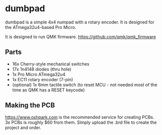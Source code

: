 # dumbpad
dumbpad is a simple 4x4 numpad with a rotary encoder. It is designed for the ATmega32u4-based Pro Micro.

It is designed to run QMK firmware. https://github.com/qmk/qmk_firmware

## Parts
* 16x Cherry-style mechanical switches
* 17x 1n4148 diodes (thru hole)
* 1x Pro Micro ATmega32u4
* 1x EC11 rotary encoder (7-pin)
* (optional) 1x 6mm tactile switch (to reset MCU - not needed most of the time as QMK has a RESET keycode)

## Making the PCB
https://www.oshpark.com is the recommended service for creating PCBs. 3x PCBs is roughly $60 from them. Simply upload the .brd file to create the project and order.
